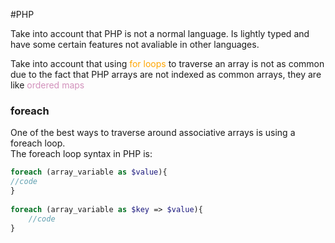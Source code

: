 #PHP 

Take into account that PHP is not a normal language. 
Is lightly typed and have some certain features not avaliable in other languages. 

Take into account that using <span style="color:orange;">for loops</span> to traverse an array is not as common due to the fact that PHP arrays are not indexed as common arrays, they are like <span style="color:#d291bc;">ordered maps</span>


### foreach 

One of the best ways to traverse around associative arrays is using a foreach loop.  
The foreach loop syntax in PHP is: 

```PHP
foreach (array_variable as $value){
//code
}
    
foreach (array_variable as $key => $value){
	//code
}
```
